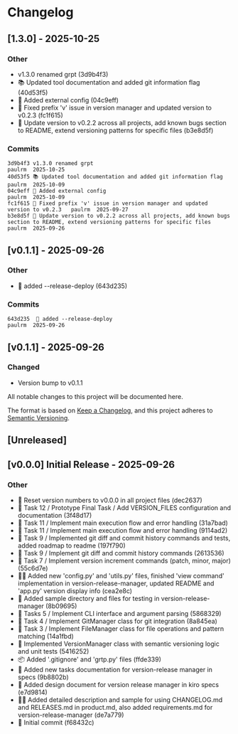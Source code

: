 # Changelog
## [1.3.0] - 2025-10-25
### Other
- v1.3.0 renamed grpt (3d9b4f3)
- 📚 Updated tool documentation and added git information flag (40d53f5)
- 🚀 Added external config (04c9eff)
- 🔧 Fixed prefix 'v' issue in version manager and updated version to v0.2.3 (fc1f615)
- 🔧 Update version to v0.2.2 across all projects, add known bugs section to README, extend versioning patterns for specific files (b3e8d5f)

### Commits
```
3d9b4f3 v1.3.0 renamed grpt                                         	paulrm	2025-10-25
40d53f5 📚 Updated tool documentation and added git information flag 	paulrm	2025-10-09
04c9eff 🚀 Added external config                                     	paulrm	2025-10-09
fc1f615 🔧 Fixed prefix 'v' issue in version manager and updated version to v0.2.3	paulrm	2025-09-27
b3e8d5f 🔧 Update version to v0.2.2 across all projects, add known bugs section to README, extend versioning patterns for specific files	paulrm	2025-09-26
```

## [v0.1.1] - 2025-09-26
### Other
- 🔧 added --release-deploy (643d235)

### Commits
```
643d235  🔧 added --release-deploy                                   	paulrm	2025-09-26
```

## [v0.1.1] - 2025-09-26
### Changed
- Version bump to v0.1.1

All notable changes to this project will be documented here.

The format is based on [Keep a Changelog](https://keepachangelog.com/en/1.0.0/),
and this project adheres to [Semantic Versioning](https://semver.org/spec/v2.0.0.html).

## [Unreleased]

## [v0.0.0] Initial Release - 2025-09-26
### Other
- 🔄 Reset version numbers to v0.0.0 in all project files (dec2637)
- 🚀 Task 12 / Prototype Final Task / Add VERSION_FILES configuration and documentation (3f48d17)
- 🚀 Task 11 / Implement main execution flow and error handling (31a7bad)
- 🚀 Task 11 / Implement main execution flow and error handling (9114ad2)
- 🔧 Task 9 / Implemented git diff and commit history commands and tests, added roadmap to readme (197f790)
- 🚀 Task 9 / Implement git diff and commit history commands (2613536)
- 🚀 Task 7 / Implement version increment commands (patch, minor, major) (55c6d7e)
- 📂✅ Added new 'config.py' and 'utils.py' files, finished 'view command' implementation in version-release-manager, updated README and 'app.py' version display info (cea2e8c)
- 📁 Added sample directory and files for testing in version-release-manager (8b09695)
- 🚀  Tasks 5 / Implement CLI interface and argument parsing (5868329)
- 🚀 Task 4 / Implement GitManager class for git integration (8a845ea)
- 🚀 Task 3 /  Implement FileManager class for file operations and pattern matching (14a1fbd)
- 🚀 Implemented VersionManager class with semantic versioning logic and unit tests (5416252)
- 📦 Added '.gitignore' and 'grtp.py' files (ffde339)
- 📝 Added new tasks documentation for version-release manager in specs (9b8802b)
- 📝 Added design document for version release manager in kiro specs (e7d9814)
- 📝✨ Added detailed description and sample for using CHANGELOG.md and RELEASES.md in product.md, also added requirements.md for version-release-manager (de7a779)
- 🚀 Initial commit (f68432c)



